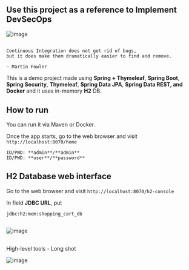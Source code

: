 ## Use this project as a reference to Implement DevSecOps


![image](https://github.com/mjameer/DevSecOps/assets/11364104/511ccca9-5f56-4f5d-b9cc-8f1bfe70b0cc)

##

```
Continuous Integration does not get rid of bugs,
but it does make them dramatically easier to find and remove.

— Martin Fowler
```

This is a demo project made using **Spring + Thymeleaf**, **Spring Boot**, **Spring Security**, **Thymeleaf**, **Spring Data JPA**, **Spring Data REST, and Docker** and it uses in-memory **H2** DB.

## How to run

You can run it via Maven or Docker.

Once the app starts, go to the web browser and visit `http://localhost:8070/home`

```
ID/PWD: **admin**/**admin**
ID/PWD: **user**/**password**
```
## H2 Database web interface

Go to the web browser and visit `http://localhost:8070/h2-console`

In field **JDBC URL**, put 
```
jdbc:h2:mem:shopping_cart_db
```

##

![image](https://github.com/mjameer/DevSecOps/assets/11364104/98d9f41c-ef2d-4ee2-b8da-39f1e2aaaaae)


##

High-level tools - Long shot

![image](https://github.com/mjameer/DevSecOps/assets/11364104/bb48d5b3-1802-486c-87b0-207e6777a213)

